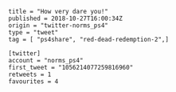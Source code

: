 ```
title = "How very dare you!"
published = 2018-10-27T16:00:34Z
origin = "twitter-norms_ps4"
type = "tweet"
tag = [ "ps4share", "red-dead-redemption-2",]

[twitter]
account = "norms_ps4"
first_tweet = "1056214077259816960"
retweets = 1
favourites = 4
```

<p class='image'><img src='https://mnf.m17s.net/2018/10/27/DqhtGmsWwAA3aYp.jpg' alt=''></p>

